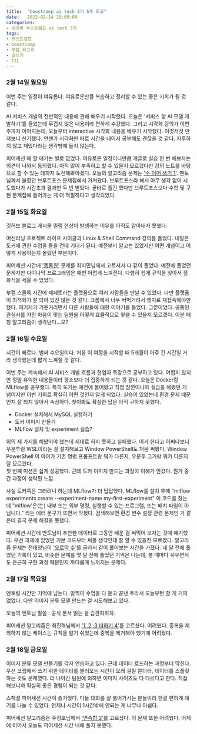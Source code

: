 ```yaml
---
title:  "boostcamp ai tech 3기 5주 회고"
date:   2022-02-14 19:00:00
categories:
- 네이버 부스트캠프 ai tech 3기
tags:
- 부스트캠프
- boostcamp
- 부캠_회고록
- 글쓰기
- TIL
---
```



### 2월 14일 월요일

이번 주는 일정이 여유롭다. 여유로운만큼 복습하고 정리할 수 있는 좋은 기회가 될 것 같다.  

AI 서비스 개발의 전반적인 내용에 관해 배우기 시작했다. 오늘은 '서비스 향 AI 모델 개발하기'를 들었는데 무겁지 않은 내용이라 편하게 수강했다. 그리고 시각화 강의가 이번 주까지 이어지는데, 
오늘부터 interactive 시각화 내용을 배우기 시작했다. 이것저것 만져보니 신기했다. 언젠가 시각화만 따로 시간을 내어서 공부해도 괜찮을 것 같다. 지루하지 않고 재밌다라는 생각밖에 들지 않는다.

피어세션 때 할 얘기는 별로 없었다. 여유로운 일정이니만큼 캐글로 실습 한 번 해보자는 의견이 나와서 동의했다. 아직 많이 부족하고 할 수 있을지 모르겠다만 강의 노트를 바탕으로 할 수 있는 데까지 
도전해봐야겠다.
오늘의 알고리즘 문제는 ['수 이어 쓰기 1'](https://www.acmicpc.net/problem/1748). 멘토님께서 올렸던 브루트포스 문제집에서 가져왔다. 브루트포스라 해서 아무 생각 없이 시도했다가 시간초과 결과만 
두 번 받았다. 곧바로 풀긴 했다만 브루트포스보다 수학 및 구현 문제집에 들어가는 게 더 적절하다고 생각되었다.


### 2월 15일 화요일

깃허브 블로그 게시물 밀림 현상이 발생하는 이유를 아직도 알아내지 못했다.

머신러닝 프로젝트 라이프 사이클과 Linux & Shell Command 강의를 들었다. 내일은 도커에 관한 수업을 들을 건데 기대가 된다. 예전부터 알고는 있었지만 어떤 개념이고 어떻게 사용하는지 몰랐던 부분이다. 

피어세션 시간에 ['동물원'](https://www.acmicpc.net/problem/1309) 문제를 최지민님께서 고르셔서 다 같이 풀었다. 예전에 풀었던 문제지만 다이나믹 프로그래밍은 매번 어렵게 느껴진다. 다행히 쉽게 규칙을 찾아서 점화식을 세울 수 있었다. 

부캠 스몰톡 시간에 제페토라는 플랫폼으로 여러 사람들을 만날 수 있었다. 다만 플랫폼이 최적화가 잘 되어 있진 않은 것 같다. 크롬에서 너무 버벅거려서 엣지로 재접속해야만 했다. 여기저기 기웃거리면서 다른 사람들에 대한 이야기를 들었다. 그뿐이었다. 공통된 관심사를 가진 마음이 맞는 팀원을 어떻게 효율적으로 찾을 수 있을지 모르겠다. 이분 매칭 알고리즘이 생각난다...오?



### 2월 16일 수요일

시간이 빠르다. 벌써 수요일이다. 처음 이 여정을 시작할 때 5개월이 아주 긴 시간일 거라 생각했는데 짧게 느껴질 것 같다. 

이번 주는 계속해서 AI 서비스 개발 흐름과 현업자 특강으로 공부하고 있다. 어렵지 않지만 정말 유익한 내용들이라 평소보다 더 집중하게 되는 것 같다. 오늘은 Docker랑 MLflow를 공부했다. 특히 도커는 예전에 들어봤고 직접 잠깐이나마 실습을 해봤던 개념이지만 이번 기회로 확실히 어떤 것인지 알게 되었다. 실습이 있었는데 환경 문제 때문인지 잘 되지 않아서 속상하다. 찾아봐도 확실한 답은 아직 구하지 못했다.

- Docker 설치해서 MySQL 실행하기
- 도커 이미지 만들기
- MLflow 설치 및 experiment 실습?

위의 세 가지를 해봤어야 했는데 제대로 하지 못하고 실패했다. 이거 한다고 어쩌다보니 우분투랑 WSL이라는 걸 설치해보고 Window PowerShell도 처음 써봤다. Window PowerShell 이 아이가 기존 명령 프롬프트랑 뭐가 다른지, 우분투 그거랑 뭐가 다른지 잘 모르겠다.  
첫 번째 미션은 쉽게 성공했다. 근데 도커 이미지 만드는 과정이 이해가 안갔다. 뭔가 중간 과정이 생략된 느낌.

사실 도커쪽은 그러려니 하는데 MLflow가 더 답답했다. MLflow를 설치 후에 "mlflow experiments create --experiment-name my-first-experiment" 이 코드를 쳤는데
"mlflow'은(는) 내부 또는 외부 명령, 실행할 수 있는 프로그램, 또는 배치 파일이 아닙니다." 라는 에러 문구가 뜨면서 막혔다. 검색해보면 환경 변수 설정 관련 문제인 거 같은데 결국 문제 해결을 못했다.


피어세션 시간에 멘토님이 추천한 데이터로 그동안 배운 걸 써먹어 보자는 것에 얘기했다. 우선 과제에 있었던 기본 코드부터 써볼 생각인데 잘 할 수 있을진 모르겠다.
알고리즘 문제는 전태양님이 ['오르막 수'](https://www.acmicpc.net/problem/11057)를 골라서 같이 풀어보는 시간을 가졌다. 네 달 전에 풀었던 기록이 있고, 비슷한 문제를 몇 달 전에 풀었던 기억은 나는데, 볼 때마다 쉬우면서도 은근히 구현 과정 때문인지 까다롭게 느껴지는 문제다. 



### 2월 17일 목요일

멘토링 시간만 기억에 남는다. 일찍이 수업을 다 듣고 끝낸 주라서 오늘부턴 할 게 거의 없었다. 다만 이미지 분류 모델 만드는 걸 시도해보고 있다.

오늘의 멘토님 말씀 : 공식 문서 읽는 걸 습관화하자.

피어세션 알고리즘은 최진혁님께서 ['1, 2, 3 더하기 4'](https://www.acmicpc.net/problem/15989)를 고르셨다. 어려웠다. 중복을 제외하지 않는 케이스는 규칙을 알기 쉬웠는데 중복을 제거해야 했기에 어려웠다.


### 2월 18일 금요일

이미지 분류 모델 만들기를 각자 연습하고 있다. 근데 데이터 로드하는 과정부터 막힌다. 우선 코랩에서 쓰기 위한 데이터를 불러오는 시간이 오래 걸릴 뿐더러, 데이터를 스플릿 하는 것도 문제였다. 더 나아간 팀원에 의하면 이미지 사이즈도 다 다르다고 한다. 직접 해보니까 확실히 좋은 경험이 되는 것 같다. 

스페셜 피어세션 시간이 즐거웠다. 다들 대화를 잘 풀어가시는 분들이라 한결 편하게 얘기를 나눌 수 있었다. 언제나 시간이 1시간밖에 안되는 게 너무나 아쉽다.

피어세션 알고리즘은 주정호님께서 ['연속합 2'](https://www.acmicpc.net/problem/13398)를 고르셨다. 이 문제 또한 어려웠다. 어제에 이어서 오늘도 피어세션 시간 내에 풀지 못했다.
